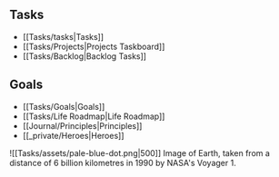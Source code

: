 ## Tasks
- [[Tasks/tasks|Tasks]]
- [[Tasks/Projects|Projects Taskboard]]
- [[Tasks/Backlog|Backlog Tasks]]

## Goals
- [[Tasks/Goals|Goals]]
- [[Tasks/Life Roadmap|Life Roadmap]]
- [[Journal/Principles|Principles]]
- [[_private/Heroes|Heroes]]

![[Tasks/assets/pale-blue-dot.png|500]]
Image of Earth, taken from a distance of 6 billion kilometres in 1990 by NASA's Voyager 1.
